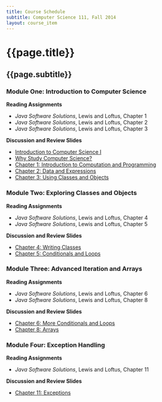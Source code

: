 ```yaml
---
title: Course Schedule
subtitle: Computer Science 111, Fall 2014
layout: course_item
---
```


# {{page.title}}

## {{page.subtitle}}

### Module One: Introduction to Computer Science

**Reading Assignments**

- <em>Java Software Solutions</em>, Lewis and Loftus, Chapter 1
- <em>Java Software Solutions</em>, Lewis and Loftus, Chapter 2
- <em>Java Software Solutions</em>, Lewis and Loftus, Chapter 3

**Discussion and Review Slides**

<ul>

  <li> <a target="_blank" rel="noopener" rel="noopener" rel="noopener" rel="noopener" rel="noopener" rel="noopener" rel="noopener" rel="noopener" rel="noopener" href ="{{site.baseurl}}teaching/cs111F2014/provide/slides/cs111-introduction.html">Introduction to Computer Science I</a>

  <li> <a target="_blank" rel="noopener" rel="noopener" rel="noopener" rel="noopener" rel="noopener" rel="noopener" rel="noopener" rel="noopener" rel="noopener" href ="{{site.baseurl}}teaching/cs111F2014/provide/slides/cs111-whystudycomputerscience.html">Why Study Computer Science?</a>

  <li> <a target="_blank" rel="noopener" rel="noopener" rel="noopener" rel="noopener" rel="noopener" rel="noopener" rel="noopener" rel="noopener" rel="noopener" href ="{{site.baseurl}}teaching/cs111F2014/provide/slides/cs111-chapter1.html">Chapter 1: Introduction to Computation and Programming</a>

  <li> <a target="_blank" rel="noopener" rel="noopener" rel="noopener" rel="noopener" rel="noopener" rel="noopener" rel="noopener" rel="noopener" rel="noopener" href ="{{site.baseurl}}teaching/cs111F2014/provide/slides/cs111-chapter2.html">Chapter 2: Data and Expressions</a>

  <li> <a target="_blank" rel="noopener" rel="noopener" rel="noopener" rel="noopener" rel="noopener" rel="noopener" rel="noopener" rel="noopener" rel="noopener" href ="{{site.baseurl}}teaching/cs111F2014/provide/slides/cs111-chapter3.html">Chapter 3: Using Classes and Objects</a>

</ul>

### Module Two: Exploring Classes and Objects

**Reading Assignments**

- <em>Java Software Solutions</em>, Lewis and Loftus, Chapter 4
- <em>Java Software Solutions</em>, Lewis and Loftus, Chapter 5

**Discussion and Review Slides**

<ul>

  <li> <a target="_blank" rel="noopener" rel="noopener" rel="noopener" rel="noopener" rel="noopener" rel="noopener" rel="noopener" rel="noopener" rel="noopener" href ="{{site.baseurl}}teaching/cs111F2014/provide/slides/cs111-chapter4.html">Chapter 4: Writing Classes</a>
  <li> <a target="_blank" rel="noopener" rel="noopener" rel="noopener" rel="noopener" rel="noopener" rel="noopener" rel="noopener" rel="noopener" rel="noopener" href ="{{site.baseurl}}teaching/cs111F2014/provide/slides/cs111-chapter5.html">Chapter 5: Conditionals and Loops</a>

</ul>

### Module Three: Advanced Iteration and Arrays

**Reading Assignments**

- <em>Java Software Solutions</em>, Lewis and Loftus, Chapter 6
- <em>Java Software Solutions</em>, Lewis and Loftus, Chapter 8

**Discussion and Review Slides**

<ul>

  <li> <a target="_blank" rel="noopener" rel="noopener" rel="noopener" rel="noopener" rel="noopener" rel="noopener" rel="noopener" rel="noopener" rel="noopener" href ="{{site.baseurl}}teaching/cs111F2014/provide/slides/cs111-chapter6.html">Chapter 6: More Conditionals and Loops</a>

  <li> <a target="_blank" rel="noopener" rel="noopener" rel="noopener" rel="noopener" rel="noopener" rel="noopener" rel="noopener" rel="noopener" rel="noopener" href ="{{site.baseurl}}teaching/cs111F2014/provide/slides/cs111-chapter8.html">Chapter 8: Arrays</a>

</ul>

### Module Four: Exception Handling

**Reading Assignments**

- <em>Java Software Solutions</em>, Lewis and Loftus, Chapter 11

**Discussion and Review Slides**

<ul>

  <li> <a target="_blank" rel="noopener" rel="noopener" rel="noopener" rel="noopener" rel="noopener" rel="noopener" rel="noopener" rel="noopener" rel="noopener" href ="{{site.baseurl}}teaching/cs111F2014/provide/slides/cs111-chapter11.html">Chapter 11: Exceptions</a>


</ul>

